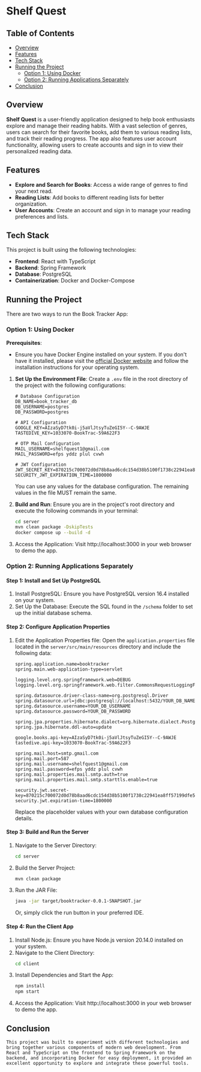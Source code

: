 # Shelf Quest

## Table of Contents
- [Overview](#overview)
- [Features](#features)
- [Tech Stack](#tech-stack)
- [Running the Project](#running-the-project)
  - [Option 1: Using Docker](#option-1-using-docker)
  - [Option 2: Running Applications Separately](#option-2-running-applications-separately)
- [Conclusion](#conclusion)

## Overview

 **Shelf Quest** is a user-friendly application designed to help book enthusiasts explore and manage their reading habits. With a vast selection of genres, users can search for their favorite books, add them to various reading lists, and track their reading progress. The app also features user account functionality, allowing users to create accounts and sign in to view their personalized reading data.

## Features

- **Explore and Search for Books**: Access a wide range of genres to find your next read.
- **Reading Lists**: Add books to different reading lists for better organization.
- **User Accounts**: Create an account and sign in to manage your reading preferences and lists.

## Tech Stack

This project is built using the following technologies:

- **Frontend**: React with TypeScript
- **Backend**: Spring Framework
- **Database**: PostgreSQL
- **Containerization**: Docker and Docker-Compose

## Running the Project

There are two ways to run the Book Tracker App:

### Option 1: Using Docker

**Prerequisites**: 
- Ensure you have Docker Engine installed on your system. If you don't have it installed, please visit the [official Docker website](https://docs.docker.com/get-docker/) and follow the installation instructions for your operating system.

1. **Set Up the Environment File**:
   Create a `.env` file in the root directory of the project with the following configurations:

   ```env
   # Database Configuration
   DB_NAME=book_tracker_db
   DB_USERNAME=postgres
   DB_PASSWORD=postgres

   # API Configuration
   GOOGLE_KEY=AIzaSyD7tk0i-j5aVlJtsyTuZeGI5Y--C-9AWJE
   TASTEDIVE_KEY=1033070-BookTrac-59A622F3

   # OTP Mail Configuration
   MAIL_USERNAME=shelfquest1@gmail.com
   MAIL_PASSWORD=efps yddz plul cvwh

   # JWT Configuration
   JWT_SECRET_KEY=870215c700072d0d78b8aad6cdc154d38b5100f1738c22941ea8ff57199dfe5b
   SECURITY_JWT_EXPIRATION_TIME=1800000
   ```

   You can use any values for the database configuration. The remaining values in the file MUST remain the same.

2. **Build and Run**: 
   Ensure you are in the project's root directory and execute the following commands in your terminal:
   ```bash
   cd server
   mvn clean package -DskipTests
   docker compose up --build -d
   ```

3. Access the Application: Visit http://localhost:3000 in your web browser to demo the app.


### Option 2: Running Applications Separately

#### Step 1: Install and Set Up PostgreSQL
1. Install PostgreSQL: Ensure you have PostgreSQL version 16.4 installed on your system.
2. Set Up the Database: Execute the SQL found in the `/schema` folder to set up the initial database schema.

#### Step 2: Configure Application Properties
1. Edit the Application Properties file: Open the `application.properties` file located in the `server/src/main/resources` directory and include the following data:

   ```properties
   spring.application.name=booktracker
   spring.main.web-application-type=servlet

   logging.level.org.springframework.web=DEBUG
   logging.level.org.springframework.web.filter.CommonsRequestLoggingFilter=DEBUG

   spring.datasource.driver-class-name=org.postgresql.Driver
   spring.datasource.url=jdbc:postgresql://localhost:5432/YOUR_DB_NAME
   spring.datasource.username=YOUR_DB_USERNAME
   spring.datasource.password=YOUR_DB_PASSWORD

   spring.jpa.properties.hibernate.dialect=org.hibernate.dialect.PostgreSQLDialect
   spring.jpa.hibernate.ddl-auto=update

   google.books.api-key=AIzaSyD7tk0i-j5aVlJtsyTuZeGI5Y--C-9AWJE
   tastedive.api-key=1033070-BookTrac-59A622F3

   spring.mail.host=smtp.gmail.com
   spring.mail.port=587
   spring.mail.username=shelfquest1@gmail.com
   spring.mail.password=efps yddz plul cvwh
   spring.mail.properties.mail.smtp.auth=true
   spring.mail.properties.mail.smtp.starttls.enable=true

   security.jwt.secret-key=870215c700072d0d78b8aad6cdc154d38b5100f1738c22941ea8ff57199dfe5b
   security.jwt.expiration-time=1800000
   ```

   Replace the placeholder values with your own database configuration details.

#### Step 3: Build and Run the Server
1. Navigate to the Server Directory:
   ```bash
   cd server
   ```
2. Build the Server Project:
   ```bash
   mvn clean package
   ```
3. Run the JAR File:
   ```bash
   java -jar target/booktracker-0.0.1-SNAPSHOT.jar
   ```
   Or, simply click the run button in your preferred IDE.

#### Step 4: Run the Client App
1. Install Node.js: Ensure you have Node.js version 20.14.0 installed on your system.
2. Navigate to the Client Directory:
   ```bash
   cd client
   ```
3. Install Dependencies and Start the App:
   ```bash
   npm install
   npm start
   ```
4. Access the Application: Visit http://localhost:3000 in your web browser to demo the app.

## Conclusion ##
    This project was built to experiment with different technologies and bring together various components of modern web development. From React and TypeScript on the frontend to Spring Framework on the backend, and incorporating Docker for easy deployment, it provided an excellent opportunity to explore and integrate these powerful tools.